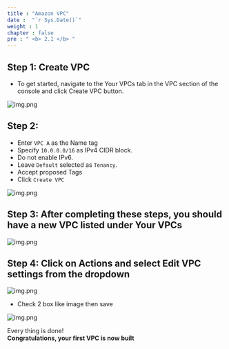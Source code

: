 ```yaml
---
title : "Amazon VPC"
date :  "`r Sys.Date()`" 
weight : 1
chapter : false
pre : " <b> 2.1 </b> "
---
```

## Step 1: Create VPC
* To get started, navigate to the Your VPCs tab  in the VPC section of the console and click Create VPC button.

![img.png](/Sovico-LAB/images/2.fundamentals/2.1/img.png)

## Step 2:
* Enter `VPC A` as the Name tag
* Specify `10.0.0.0/16` as IPv4 CIDR block.
* Do not enable IPv6.
* Leave `Default` selected as `Tenancy`.
* Accept proposed Tags
* Click `Create VPC`

![img.png](/Sovico-LAB/images/2.fundamentals/2.1/step2.png)

## Step 3: After completing these steps, you should have a new VPC listed under Your VPCs
![img.png](/Sovico-LAB/images/2.fundamentals/2.1/step3.png)

## Step 4: Click on **Actions** and select **Edit VPC** settings from the dropdown
![img.png](/Sovico-LAB/images/2.fundamentals/2.1/step4.png)
* Check 2 box like image then save 

![img.png](/Sovico-LAB/images/2.fundamentals/2.1/step4.1.png)

Every thing is done!\
**Congratulations, your first VPC is now built**